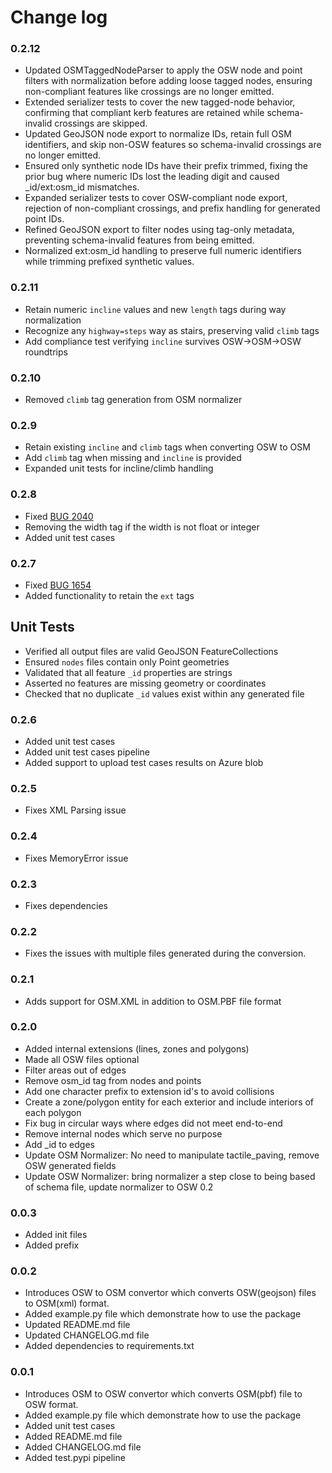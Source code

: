 # Change log

### 0.2.12
- Updated OSMTaggedNodeParser to apply the OSW node and point filters with normalization before adding loose tagged nodes, ensuring non-compliant features like crossings are no longer emitted.
- Extended serializer tests to cover the new tagged-node behavior, confirming that compliant kerb features are retained while schema-invalid crossings are skipped.
- Updated GeoJSON node export to normalize IDs, retain full OSM identifiers, and skip non-OSW features so schema-invalid crossings are no longer emitted.
- Ensured only synthetic node IDs have their prefix trimmed, fixing the prior bug where numeric IDs lost the leading digit and caused _id/ext:osm_id mismatches.
- Expanded serializer tests to cover OSW-compliant node export, rejection of non-compliant crossings, and prefix handling for generated point IDs. 
- Refined GeoJSON export to filter nodes using tag-only metadata, preventing schema-invalid features from being emitted.
- Normalized ext:osm_id handling to preserve full numeric identifiers while trimming prefixed synthetic values.


### 0.2.11
- Retain numeric `incline` values and new `length` tags during way normalization
- Recognize any `highway=steps` way as stairs, preserving valid `climb` tags
- Add compliance test verifying `incline` survives OSW→OSM→OSW roundtrips

### 0.2.10
- Removed `climb` tag generation from OSM normalizer

### 0.2.9
- Retain existing `incline` and `climb` tags when converting OSW to OSM
- Add `climb` tag when missing and `incline` is provided
- Expanded unit tests for incline/climb handling

### 0.2.8
- Fixed [BUG 2040](https://dev.azure.com/TDEI-UW/TDEI/_workitems/edit/2040)
- Removing the width tag if the width is not float or integer
- Added unit test cases

### 0.2.7
- Fixed [BUG 1654](https://dev.azure.com/TDEI-UW/TDEI/_workitems/edit/1654)
- Added functionality to retain the `ext` tags
## Unit Tests
- Verified all output files are valid GeoJSON FeatureCollections
- Ensured `nodes` files contain only Point geometries
- Validated that all feature `_id` properties are strings
- Asserted no features are missing geometry or coordinates
- Checked that no duplicate `_id` values exist within any generated file

### 0.2.6
- Added unit test cases
- Added unit test cases pipeline
- Added support to upload test cases results on Azure blob

### 0.2.5
- Fixes XML Parsing issue

### 0.2.4
- Fixes MemoryError issue

### 0.2.3
- Fixes dependencies

### 0.2.2
- Fixes the issues with multiple files generated during the conversion.

### 0.2.1
- Adds support for OSM.XML in addition to OSM.PBF file format


### 0.2.0
- Added internal extensions (lines, zones and polygons)
- Made all OSW files optional
- Filter areas out of edges
- Remove osm_id tag from nodes and points
- Add one character prefix to extension id's to avoid collisions
- Create a zone/polygon entity for each exterior and include interiors of each polygon
- Fix bug in circular ways where edges did not meet end-to-end
- Remove internal nodes which serve no purpose
- Add _id to edges
- Update OSM Normalizer: No need to manipulate tactile_paving, remove OSW generated fields
- Update OSW Normalizer: bring normalizer a step close to being based of schema file, update normalizer to OSW 0.2


### 0.0.3
- Added init files
- Added prefix


### 0.0.2
- Introduces OSW to OSM convertor which converts OSW(geojson) files to OSM(xml) format.
- Added example.py file which demonstrate how to use the package
- Updated README.md file
- Updated CHANGELOG.md file
- Added dependencies to requirements.txt


### 0.0.1
- Introduces OSM to OSW convertor which converts OSM(pbf) file to OSW format.
- Added example.py file which demonstrate how to use the package
- Added unit test cases
- Added README.md file
- Added CHANGELOG.md file
- Added test.pypi pipeline